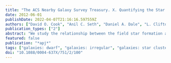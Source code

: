 ```yaml
---
title: "The ACS Nearby Galaxy Survey Treasury. X. Quantifying the Star Cluster Formation Efficiency of nearby Dwarf Galaxies"
date: 2012-06-01
publishDate: 2022-04-07T21:16:16.597559Z
authors: ["David O. Cook", "Anil C. Seth", "Daniel A. Dale", "L. Clifton Johnson", "Daniel R. Weisz", "Morgan Fouesneau", "Knut A.~G. Olsen", "Charles W. Engelbracht", "Julianne J. Dalcanton"]
publication_types: ["2"]
abstract: "We study the relationship between the field star formation and cluster formation properties in a large sample of nearby dwarf galaxies. We use optical data from the Hubble Space Telescope and from ground-based telescopes to derive the ages and masses of the young (t $_age$ <åisebox-0.5ex~ 100 Myr) cluster sample. Our data provide the first constraints on two proposed relationships between the star formation rate (SFR) of galaxies and the properties of their cluster systems in the low SFR regime. The data show broad agreement with these relationships, but significant galaxy-to-galaxy scatter exists. In part, this scatter can be accounted for by simulating the small number of clusters detected from stochastically sampling the cluster mass function. However, this stochasticity does not fully account for the observed scatter in our data, suggesting that there may be true variations in the fraction of stars formed in clusters in dwarf galaxies. Comparison of the cluster formation and the brightest cluster in our sample galaxies also provide constraints on cluster destruction models."
featured: false
publication: "*apj*"
tags: ["galaxies: dwarf", "galaxies: irregular", "galaxies: star clusters: general", "galaxies: star clusters: individual", "galaxies: star formation", "Astrophysics - Astrophysics of Galaxies", "Astrophysics - Cosmology and Nongalactic Astrophysics"]
doi: "10.1088/0004-637X/751/2/100"
---
```


